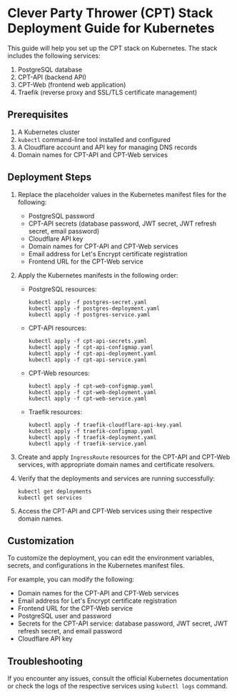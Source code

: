 # Clever Party Thrower (CPT) Stack Deployment Guide for Kubernetes

This guide will help you set up the CPT stack on Kubernetes. The stack includes the following services:

1. PostgreSQL database
2. CPT-API (backend API)
3. CPT-Web (frontend web application)
4. Traefik (reverse proxy and SSL/TLS certificate management)

## Prerequisites

1. A Kubernetes cluster
2. `kubectl` command-line tool installed and configured
3. A Cloudflare account and API key for managing DNS records
4. Domain names for CPT-API and CPT-Web services

## Deployment Steps

1. Replace the placeholder values in the Kubernetes manifest files for the following:

    - PostgreSQL password
    - CPT-API secrets (database password, JWT secret, JWT refresh secret, email password)
    - Cloudflare API key
    - Domain names for CPT-API and CPT-Web services
    - Email address for Let's Encrypt certificate registration
    - Frontend URL for the CPT-Web service

2. Apply the Kubernetes manifests in the following order:

    - PostgreSQL resources:
      ```
      kubectl apply -f postgres-secret.yaml
      kubectl apply -f postgres-deployment.yaml
      kubectl apply -f postgres-service.yaml
      ```
    - CPT-API resources:
      ```
      kubectl apply -f cpt-api-secrets.yaml
      kubectl apply -f cpt-api-configmap.yaml
      kubectl apply -f cpt-api-deployment.yaml
      kubectl apply -f cpt-api-service.yaml
      ```
    - CPT-Web resources:
      ```
      kubectl apply -f cpt-web-configmap.yaml
      kubectl apply -f cpt-web-deployment.yaml
      kubectl apply -f cpt-web-service.yaml
      ```
    - Traefik resources:
      ```
      kubectl apply -f traefik-cloudflare-api-key.yaml
      kubectl apply -f traefik-configmap.yaml
      kubectl apply -f traefik-deployment.yaml
      kubectl apply -f traefik-service.yaml
      ```

3. Create and apply `IngressRoute` resources for the CPT-API and CPT-Web services, with appropriate domain names and
   certificate resolvers.

4. Verify that the deployments and services are running successfully:

   ```
   kubectl get deployments
   kubectl get services
   ```

5. Access the CPT-API and CPT-Web services using their respective domain names.

## Customization

To customize the deployment, you can edit the environment variables, secrets, and configurations in the Kubernetes
manifest files.

For example, you can modify the following:

- Domain names for the CPT-API and CPT-Web services
- Email address for Let's Encrypt certificate registration
- Frontend URL for the CPT-Web service
- PostgreSQL user and password
- Secrets for the CPT-API service: database password, JWT secret, JWT refresh secret, and email password
- Cloudflare API key

## Troubleshooting

If you encounter any issues, consult the official Kubernetes documentation or check the logs of the respective services
using `kubectl logs` command.